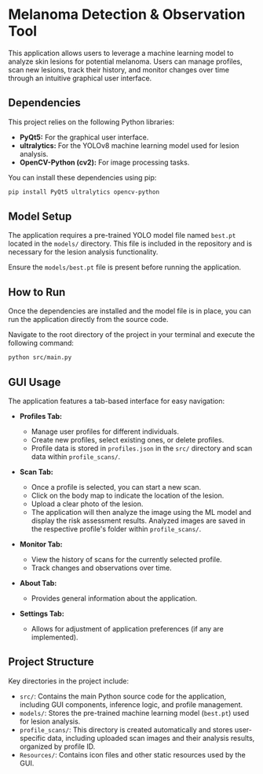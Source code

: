 # Melanoma Detection & Observation Tool

This application allows users to leverage a machine learning model to analyze skin lesions for potential melanoma. Users can manage profiles, scan new lesions, track their history, and monitor changes over time through an intuitive graphical user interface.

## Dependencies

This project relies on the following Python libraries:

- **PyQt5:** For the graphical user interface.
- **ultralytics:** For the YOLOv8 machine learning model used for lesion analysis.
- **OpenCV-Python (cv2):** For image processing tasks.

You can install these dependencies using pip:

```bash
pip install PyQt5 ultralytics opencv-python
```

## Model Setup

The application requires a pre-trained YOLO model file named `best.pt` located in the `models/` directory. This file is included in the repository and is necessary for the lesion analysis functionality.

Ensure the `models/best.pt` file is present before running the application.

## How to Run

Once the dependencies are installed and the model file is in place, you can run the application directly from the source code.

Navigate to the root directory of the project in your terminal and execute the following command:

```bash
python src/main.py
```

## GUI Usage

The application features a tab-based interface for easy navigation:

- **Profiles Tab:**
  - Manage user profiles for different individuals.
  - Create new profiles, select existing ones, or delete profiles.
  - Profile data is stored in `profiles.json` in the `src/` directory and scan data within `profile_scans/`.

- **Scan Tab:**
  - Once a profile is selected, you can start a new scan.
  - Click on the body map to indicate the location of the lesion.
  - Upload a clear photo of the lesion.
  - The application will then analyze the image using the ML model and display the risk assessment results. Analyzed images are saved in the respective profile's folder within `profile_scans/`.

- **Monitor Tab:**
  - View the history of scans for the currently selected profile.
  - Track changes and observations over time.

- **About Tab:**
  - Provides general information about the application.

- **Settings Tab:**
  - Allows for adjustment of application preferences (if any are implemented).

## Project Structure

Key directories in the project include:

- `src/`: Contains the main Python source code for the application, including GUI components, inference logic, and profile management.
- `models/`: Stores the pre-trained machine learning model (`best.pt`) used for lesion analysis.
- `profile_scans/`: This directory is created automatically and stores user-specific data, including uploaded scan images and their analysis results, organized by profile ID.
- `Resources/`: Contains icon files and other static resources used by the GUI.
